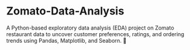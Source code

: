 # Zomato-Data-Analysis
A Python-based exploratory data analysis (EDA) project on Zomato restaurant data to uncover customer preferences, ratings, and ordering trends using Pandas, Matplotlib, and Seaborn. 🚀

